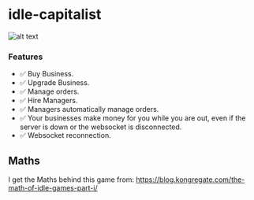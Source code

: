 # idle-capitalist
![alt text](https://i.imgur.com/NWVNAji.gif "Idle Capitalist")

### Features
  - ✅ Buy Business.
  - ✅ Upgrade Business.
  - ✅ Manage orders.
  - ✅ Hire Managers.
  - ✅ Managers automatically manage orders.
  - ✅ Your businesses make money for you while you are out, even if the server is down or the websocket is disconnected.
  - ✅ Websocket reconnection.

## Maths
I get the Maths behind this game from: https://blog.kongregate.com/the-math-of-idle-games-part-i/

